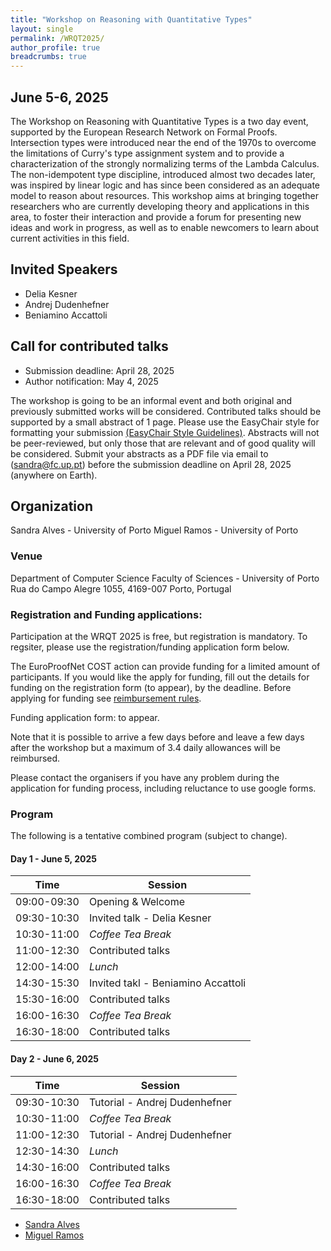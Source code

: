 ```yaml
---
title: "Workshop on Reasoning with Quantitative Types"
layout: single
permalink: /WRQT2025/
author_profile: true
breadcrumbs: true
---
```


## June 5-6, 2025
The Workshop on Reasoning with Quantitative Types is a two day event, supported by the European Research Network on Formal Proofs.  Intersection types were introduced near the end of the 1970s to overcome the limitations of Curry's type assignment system and to provide a characterization of the strongly normalizing terms of the Lambda Calculus. The non-idempotent type discipline, introduced almost two decades later, was inspired by linear logic and has since been considered as an adequate model to reason about resources. This workshop aims at bringing together researchers who are currently developing theory and applications in this area, to foster their interaction and provide a forum for presenting new ideas and work in progress, as well as to enable newcomers to learn about current activities in this field.

## Invited Speakers

- Delia Kesner 
- Andrej Dudenhefner
- Beniamino Accattoli


## Call for contributed talks
* Submission deadline: April 28, 2025
* Author notification:  May 4, 2025

The workshop is going to be an informal event and both original and previously submitted works will be considered.
Contributed talks should be supported by a small abstract of 1 page. Please use the EasyChair style for formatting your submission [(EasyChair Style Guidelines)](https://easychair.org/publications/for_authors). Abstracts will not be peer-reviewed, but only those that are relevant and of good quality will be considered. Submit your abstracts as a PDF file via email to (sandra@fc.up.pt) before the submission deadline on April 28, 2025 (anywhere on Earth).


## Organization
Sandra Alves - University of Porto
Miguel Ramos - University of Porto
### Venue

Department of Computer Science
Faculty of Sciences - University of Porto
Rua do Campo Alegre 1055, 
4169-007 Porto, Portugal


### Registration and Funding applications:

Participation at the WRQT 2025 is free, but registration is mandatory. To regsiter, please use the registration/funding application form below.

The EuroProofNet COST action can provide funding for a limited amount of participants. If you would like the apply for funding, fill out the details for funding on the registration form (to appear), by the deadline. Before applying for funding see [reimbursement rules](../reimbursement-rules).

Funding application form: to appear.

Note that it is possible to arrive a few days before and leave a few days after the workshop but a maximum of 3.4 daily allowances will be reimbursed.

Please contact the organisers if you have any problem during the application for funding process, including reluctance to use google forms.

### Program

The following is a tentative combined program (subject to change).
#### Day 1 - June 5, 2025

| Time        | Session |
| ----------- | ----------- |
| 09:00-09:30 | Opening & Welcome |
| 09:30-10:30 | Invited talk -  Delia Kesner|
| 10:30-11:00 |  _Coffee Tea Break_ |
| 11:00-12:30 | Contributed talks |
| 12:00-14:00 | _Lunch_ |
| 14:30-15:30 | Invited takl - Beniamino Accattoli |
| 15:30-16:00 | Contributed talks |
| 16:00-16:30 | _Coffee Tea Break_ |
| 16:30-18:00 | Contributed talks |


#### Day 2 - June 6, 2025 

| Time        | Session |
| ----------- | ----------- |
| 09:30-10:30 | Tutorial - Andrej Dudenhefner |
| 10:30-11:00 |  _Coffee Tea Break_ |
| 11:00-12:30 | Tutorial - Andrej Dudenhefner |
| 12:30-14:30 | _Lunch_ |
| 14:30-16:00 | Contributed talks |
| 16:00-16:30 | _Coffee Tea Break_ |
| 16:30-18:00 | Contributed talks |


* [Sandra Alves](https://www.dcc.fc.up.pt/~sandra/Home/Home.html)
* [Miguel Ramos](https://boilnkettle.github.io)
